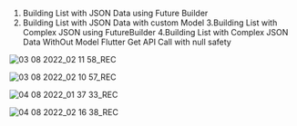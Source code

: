 1. Building List with JSON Data using Future Builder
2. Building List with JSON Data with custom Model
3.Building List with Complex JSON using FutureBuilder
4.Building List with Complex JSON Data WithOut Model Flutter Get API Call with null safety

![03 08 2022_02 11 58_REC](https://user-images.githubusercontent.com/98485902/183156499-ed33b2c5-95a2-4a10-bf10-fcd685bacb24.png)

![03 08 2022_02 10 57_REC](https://user-images.githubusercontent.com/98485902/183156424-3f0833af-a30d-4882-b8e0-852d31f12532.png)

![04 08 2022_01 37 33_REC](https://user-images.githubusercontent.com/98485902/183156573-93b4645a-a6b0-4bcf-9f45-ed53f5e4d0fb.png)

![04 08 2022_02 16 38_REC](https://user-images.githubusercontent.com/98485902/183156722-726d9183-86ae-4593-b12a-3ada4bad5967.png)
